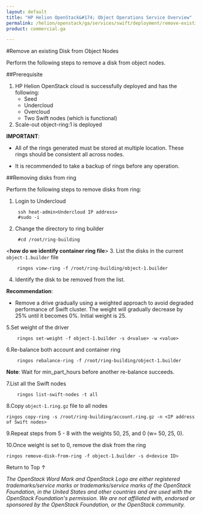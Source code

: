 ```yaml
---
layout: default
title: "HP Helion OpenStack&#174; Object Operations Service Overview"
permalink: /helion/openstack/ga/services/swift/deployment/remove-existing-disk/
product: commercial.ga

---
```

<!--UNDER REVISION-->

<script>

function PageRefresh {
onLoad="window.refresh"
}

PageRefresh();

</script>

<!--
<p style="font-size: small;"> <a href=" /helion/openstack/ga/services/object/overview/scale-out-swift/">&#9664; PREV</a> | <a href="/helion/openstack/services/overview/">&#9650; UP</a> | <a href="/helion/openstack/services/overview/"> NEXT &#9654</a> </p>-->


#Remove an existing Disk from Object Nodes


Perform the following steps to remove a disk from object nodes.


##Prerequisite

1. HP Helion OpenStack cloud is successfully deployed and has the following: 
	* Seed
	* Undercloud
	* Overcloud 
	* Two Swift nodes (which is functional)
2. Scale-out object-ring:1 is deployed


**IMPORTANT**:  
 
*  All of the rings generated must be stored at multiple location. These rings should be consistent all across nodes.

* It is recommended to take a backup of rings before any operation.


##Removing disks from ring

Perform the following steps to remove disks from ring:

1. Login to Undercloud 

		ssh heat-admin<Undercloud IP address> 
		#sudo -i

2. Change the directory to ring builder

		#cd /root/ring-building
<**how do we identify container ring file**>
3. List the disks in the current `object-1.builder` file

		ringos view-ring -f /root/ring-building/object-1.builder 

4. Identify the disk to be removed from the list.

**Recommendation**:

* Remove a drive gradually using a weighted approach to avoid degraded performance of Swift cluster. The weight will gradually decrease by 25% until it becomes 0%. Initial weight is 25.


5.Set weight of the driver 

		ringos set-weight -f object-1.builder -s d<value> -w <value>


6.Re-balance both account and container ring

		ringos rebalance-ring -f /root/ring-building/object-1.builder

**Note**: Wait for min&#095;part_hours before another re-balance succeeds.

7.List all the Swift nodes

		ringos list-swift-nodes -t all
		
		
8.Copy `object-1.ring.gz` file to all nodes

	ringos copy-ring -s /root/ring-building/account.ring.gz -n <IP address of Swift nodes>
	

9.Repeat steps from 5 - 8 with the weights 50, 25, and 0 (w= 50, 25, 0).

10.Once weight is set to 0, remove the disk from the ring

	ringos remove-disk-from-ring -f object-1.builder -s d<device ID>



 
<a href="#top" style="padding:14px 0px 14px 0px; text-decoration: none;"> Return to Top &#8593; </a>


*The OpenStack Word Mark and OpenStack Logo are either registered trademarks/service marks or trademarks/service marks of the OpenStack Foundation, in the United States and other countries and are used with the OpenStack Foundation's permission. We are not affiliated with, endorsed or sponsored by the OpenStack Foundation, or the OpenStack community.*